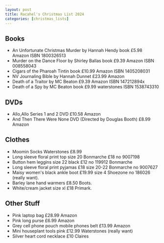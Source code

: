 ```yaml
---
layout: post
title: Racahel's Christmas List 2024
categories: [christmas_lists]
---
```


## Books

- An Unfortunate Christmas Murder by Hannah Hendy book £5.98 Amazon ISBN 1800326513
- Murder on the Dance Floor by Shirley Ballas book £9.39 Amazon ISBN 008558043
- Cigars of the Pharoah Tintin book £10.99 Amazon ISBN 1405208031
- NV Journaling Bible by Hannah Dunnet £23.99 Amazon
- Death of a Traitor by MC Beaton £9.39 Amazon ISBN 147212894x
- Death of a Spy by MC Beaton book £9.99 waterstones ISBN 1538743310

## DVDs

- Allo,Allo Series 1 and 2 DVD £10.58 Amazon
- And Then There Were None DVD (Directed by Douglas Booth) £8.99 Amazon

## Clothes

- Moomin Socks Waterstones £8.99
- Long sleeve floral print top size 20 Bonmarche £18 no 9007198
- Button hem leggins size 22 black £12 no 119912 Bonmarche
- Long sleeve floral print pyjamas £18 size 20-22 Bonmarche no 9007627
- Maisy women's black ankle boot £19.99 size 4 Shoezone no 186026 (really want).
- Barley lane hand warmers £8.50 Boots.
- White/cream jacket size xl £18 Primark.

## Other Stuff

- Pink laptop bag £28.99 Amazon
- Pink long purse £6.99 Amazon
- Grey cell phone pouch mobile phones belt £13.99 Amazon
- Mini houseplant tools pink £12.99 Waterstones (really want)
- Silver heart cord necklace £10 Claires
